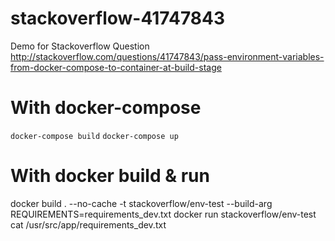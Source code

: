 # stackoverflow-41747843
Demo for Stackoverflow Question http://stackoverflow.com/questions/41747843/pass-environment-variables-from-docker-compose-to-container-at-build-stage

With docker-compose 
===================
`docker-compose build`
`docker-compose up`

With docker build & run
===================
docker build . --no-cache -t stackoverflow/env-test --build-arg REQUIREMENTS=requirements_dev.txt
docker run stackoverflow/env-test cat /usr/src/app/requirements_dev.txt
